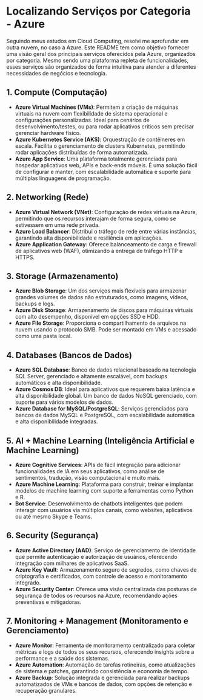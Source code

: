 # Localizando Serviços por Categoria - Azure

Seguindo meus estudos em Cloud Computing, resolvi me aprofundar em outra nuvem, no caso a Azure. Este README tem como objetivo fornecer uma visão geral dos principais serviços oferecidos pela Azure, organizados por categoria. Mesmo sendo uma plataforma repleta de funcionalidades, esses serviços são organizados de forma intuitiva para atender a diferentes necessidades de negócios e tecnologia.

## 1. **Compute (Computação)**
- **Azure Virtual Machines (VMs)**: Permitem a criação de máquinas virtuais na nuvem com flexibilidade de sistema operacional e configurações personalizadas. Ideal para cenários de desenvolvimento/testes, ou para rodar aplicativos críticos sem precisar gerenciar hardware físico.
- **Azure Kubernetes Service (AKS)**: Orquestração de contêineres em escala. Facilita o gerenciamento de clusters Kubernetes, permitindo rodar aplicações distribuídas de forma automatizada.
- **Azure App Service**: Uma plataforma totalmente gerenciada para hospedar aplicativos web, APIs e back-ends móveis. É uma solução fácil de configurar e manter, com escalabilidade automática e suporte para múltiplas linguagens de programação.

## 2. **Networking (Rede)**
- **Azure Virtual Network (VNet)**: Configuração de redes virtuais na Azure, permitindo que os recursos interajam de forma segura, como se estivessem em uma rede privada.
- **Azure Load Balancer**: Distribui o tráfego de rede entre várias instâncias, garantindo alta disponibilidade e resiliência em aplicações.
- **Azure Application Gateway**: Oferece balanceamento de carga e firewall de aplicativos web (WAF), otimizando a entrega de tráfego HTTP e HTTPS.

## 3. **Storage (Armazenamento)**
- **Azure Blob Storage**: Um dos serviços mais flexíveis para armazenar grandes volumes de dados não estruturados, como imagens, vídeos, backups e logs.
- **Azure Disk Storage**: Armazenamento de discos para máquinas virtuais com alto desempenho, disponível em opções SSD e HDD.
- **Azure File Storage**: Proporciona o compartilhamento de arquivos na nuvem usando o protocolo SMB. Pode ser montado em VMs e acessado como uma pasta local.

## 4. **Databases (Bancos de Dados)**
- **Azure SQL Database**: Banco de dados relacional baseado na tecnologia SQL Server, gerenciado e altamente escalável, com backups automáticos e alta disponibilidade.
- **Azure Cosmos DB**: Ideal para aplicativos que requerem baixa latência e alta disponibilidade global. Um banco de dados NoSQL gerenciado, com suporte para vários modelos de dados.
- **Azure Database for MySQL/PostgreSQL**: Serviços gerenciados para bancos de dados MySQL e PostgreSQL, com escalabilidade automática e alta disponibilidade integradas.

## 5. **AI + Machine Learning (Inteligência Artificial e Machine Learning)**
- **Azure Cognitive Services**: APIs de fácil integração para adicionar funcionalidades de IA em seus aplicativos, como análise de sentimentos, tradução, visão computacional e muito mais.
- **Azure Machine Learning**: Plataforma para construir, treinar e implantar modelos de machine learning com suporte a ferramentas como Python e R.
- **Bot Service**: Desenvolvimento de chatbots inteligentes que podem interagir com usuários via múltiplos canais, como websites, aplicativos ou até mesmo Skype e Teams.

## 6. **Security (Segurança)**
- **Azure Active Directory (AAD)**: Serviço de gerenciamento de identidade que permite autenticação e autorização de usuários, oferecendo integração com milhares de aplicativos SaaS.
- **Azure Key Vault**: Armazenamento seguro de segredos, como chaves de criptografia e certificados, com controle de acesso e monitoramento integrado.
- **Azure Security Center**: Oferece uma visão centralizada das posturas de segurança de todos os recursos na Azure, recomendando ações preventivas e mitigadoras.

## 7. **Monitoring + Management (Monitoramento e Gerenciamento)**
- **Azure Monitor**: Ferramenta de monitoramento centralizado para coletar métricas e logs de todos os seus recursos, oferecendo insights sobre a performance e a saúde dos sistemas.
- **Azure Automation**: Automação de tarefas rotineiras, como atualizações de sistema e patches, garantindo consistência e economia de tempo.
- **Azure Backup**: Solução integrada e gerenciada para realizar backups automatizados de VMs e bancos de dados, com opções de retenção e recuperação granulares.

